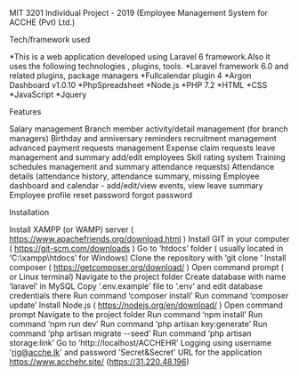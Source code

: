 MIT 3201 Individual Project - 2019
(Employee Management System for ACCHE (Pvt) Ltd.)

Tech/framework used

*This is a web application developed using Laravel 6 framework.Also it uses the following technologies , plugins, tools.
*Laravel framework 6.0 and related plugins, package managers
*Fullcalendar plugin 4 
*Argon Dashboard v1.0.10 
*PhpSpreadsheet
*Node.js
*PHP 7.2
*HTML
*CSS
*JavaScript
*Jquery

Features

Salary management
Branch member activity/detail management (for branch managers)
Birthday and anniversary reminders
recruitment management
advanced payment requests management
Expense claim requests
leave management and summary
add/edit employees
Skill rating system
Training schedules management and summary
attendance requests)
Attendance details (attendance history, attendance summary, missing
Employee dashboard and calendar - add/edit/view events, view leave summary
Employee profile
reset password
forgot password


Installation

Install XAMPP (or WAMP) server ( https://www.apachefriends.org/download.html ) 
Install  GIT in your computer ( https://git-scm.com/downloads )
Go to ‘htdocs’ folder ( usually located in ‘C:\xampp\htdocs’ for Windows)
Clone the repository with ‘git clone <repo-url>’
Install composer ( https://getcomposer.org/download/ )
Open command prompt ( or Linux terminal)
Navigate to the project folder
Create database with name ‘laravel’ in MySQL 
Copy ‘.env.example’ file to ‘.env’ and edit database credentials there
Run command ‘composer install’
Run command ‘composer update’
Install Node.js ( https://nodejs.org/en/download/ )
Open command prompt 
Navigate to the project folder
Run command ‘npm install’
Run command ‘npm run dev’
Run  command ‘php artisan key:generate’
Run  command ‘php artisan migrate --seed’
Run command ‘php artisan storage:link’
Go to ‘http://localhost/ACCHEHR’
Logging using username  'rig@acche.lk' and password  'Secret&Secret'
URL for the application
https://www.acchehr.site/ (https://31.220.48.196)
 
 
 





